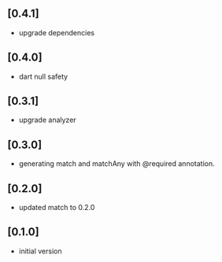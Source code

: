 ## [0.4.1]

- upgrade dependencies

## [0.4.0]

- dart null safety

## [0.3.1]

- upgrade analyzer

## [0.3.0]

- generating match and matchAny with @required annotation.

## [0.2.0]

- updated match to 0.2.0

## [0.1.0]

- initial version
